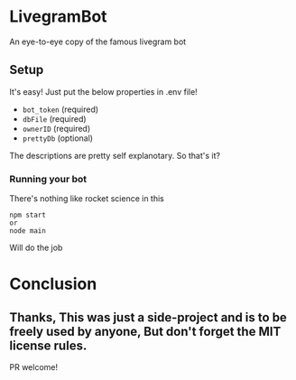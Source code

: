# LivegramBot
An eye-to-eye copy of the famous livegram bot

## Setup
It's easy! Just put the below properties in .env file!
 - `bot_token` (required)
 - `dbFile` (required)
 - `ownerID` (required)
 - `prettyDb` (optional)

The descriptions are pretty self explanotary. So that's it?

### Running your bot
There's nothing like rocket science in this
```shell
npm start
or
node main
```
Will do the job

# Conclusion
Thanks, This was just a side-project and is to be freely used by anyone, But don't forget the MIT license rules.
---
PR welcome!
